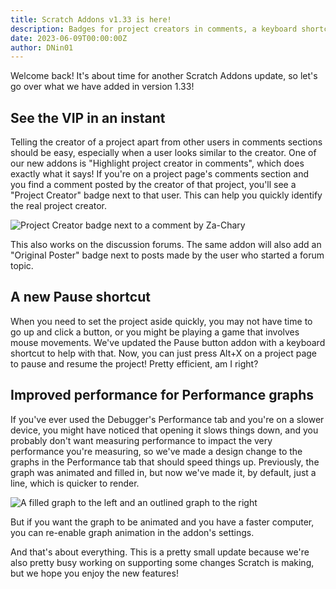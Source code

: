 ```yaml
---
title: Scratch Addons v1.33 is here!
description: Badges for project creators in comments, a keyboard shortcut for pausing, and more!
date: 2023-06-09T00:00:00Z
author: DNin01
---
```


Welcome back! It's about time for another Scratch Addons update, so let's go over what we have added in version 1.33!

## See the VIP in an instant

Telling the creator of a project apart from other users in comments sections should be easy, especially when a user looks similar to the creator. One of our new addons is "Highlight project creator in comments", which does exactly what it says! If you're on a project page's comments section and you find a comment posted by the creator of that project, you'll see a "Project Creator" badge next to that user. This can help you quickly identify the real project creator.

![Project Creator badge next to a comment by Za-Chary](https://github.com/DNin01/website-v2/assets/106490990/ff9d7845-bd2c-47f6-88e2-35d65999397e)

This also works on the discussion forums. The same addon will also add an "Original Poster" badge next to posts made by the user who started a forum topic.

## A new Pause shortcut

When you need to set the project aside quickly, you may not have time to go up and click a button, or you might be playing a game that involves mouse movements. We've updated the Pause button addon with a keyboard shortcut to help with that. Now, you can just press Alt+X on a project page to pause and resume the project! Pretty efficient, am I right?

## Improved performance for Performance graphs

If you've ever used the Debugger's Performance tab and you're on a slower device, you might have noticed that opening it slows things down, and you probably don't want measuring performance to impact the very performance you're measuring, so we've made a design change to the graphs in the Performance tab that should speed things up. Previously, the graph was animated and filled in, but now we've made it, by default, just a line, which is quicker to render.

![A filled graph to the left and an outlined graph to the right](https://github.com/DNin01/website-v2/assets/106490990/dd7b6369-491c-4406-959d-55fb3d147e4a)

But if you want the graph to be animated and you have a faster computer, you can re-enable graph animation in the addon's settings.

And that's about everything. This is a pretty small update because we're also pretty busy working on supporting some changes Scratch is making, but we hope you enjoy the new features!
